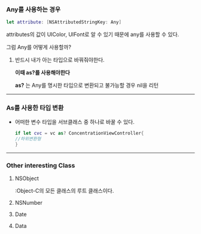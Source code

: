 ### Any를 사용하는 경우

```swift
let attribute: [NSAttributedStringKey: Any]
```

attributes의 값이 UIColor, UIFont로 알 수 있기 때문에 any를 사용할 수 있다. 

그럼 Any를 어떻게 사용할까?

1. 반드시 내가 아는 타입으로 바꿔줘야한다.

   __이때 as?를 사용해야한다__

   __as?__ 는 Any를 명시한 타입으로 변환되고 불가능할 경우 nil을 리턴

----

### As를 사용한 타입 변환

- 어떠한 변수 타입을 서브클래스 중 하나로 바꿀 수 있다.

  ```swift
  if let cvc = vc as? ConcentrationViewController{
  //하위변환형
  }
  ```

----

### Other interesting Class

1. NSObject

   :Object-C의 모든 클래스의 루트 클래스이다.

2. NSNumber

3. Date

4. Data